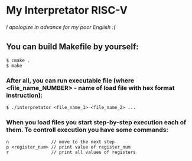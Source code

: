 # **My Interpretator RISC-V**

###### I apologize in advance for my poor English :(

## You can build Makefile by yourself:
```
$ cmake .
$ make
```

### After all, you can <b> run </b> executable file (where <file_name_NUMBER> - name of load file with hex format instruction):
```
$ ./interpretator <file_name_1> <file_name_2> ...
``` 

### When you load files you start step-by-step execution each of them. To controll execution you have some commands: 
```
n                // move to the next step
p <register_num> // print value of register_num
r                // print all values of registers
```
